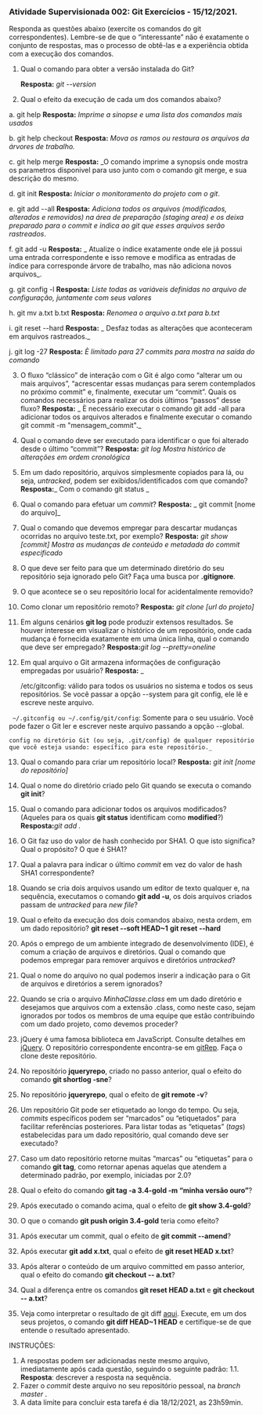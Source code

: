 ### Atividade Supervisionada 002: Git Exercícios - 15/12/2021.

Responda as questões abaixo (exercite os comandos do git correspondentes). Lembre-se de que o “interessante” não é exatamente o conjunto de respostas, mas o processo de obtê-las e a experiência obtida com a execução dos comandos.


1. Qual o comando para obter a versão instalada do Git?
    
    **Resposta:** _git --version_ 
    
2. Qual o efeito da execução de cada um dos comandos abaixo?

  a. git help **Resposta:** _Imprime a sinopse e uma lista dos comandos mais usados_

  b. git help checkout **Resposta:** _Mova os ramos ou restaura os arquivos da árvores de trabalho._

  c. git help merge **Resposta:** _O comando imprime a synopsis onde mostra os parametros disponivel para uso junto com o comando git merge, e sua descrição do mesmo.

  d. git init **Resposta:** _Iniciar o monitoramento do projeto com o git_.

  e. git add --all **Resposta:** _Adiciona todos os arquivos (modificados, alterados e removidos) na área de preparação (staging area) e os deixa preparado para o commit e indica ao git que esses arquivos serão rastreados_.

  f. git add -u **Resposta:** _ Atualize o índice exatamente onde ele já possui uma entrada correspondente  e isso remove e modifica as entradas de índice para corresponde  árvore de trabalho, mas não adiciona novos arquivos_.

  g. git config -l **Resposta:** _Liste todas as variáveis definidas no arquivo de configuração, juntamente com seus valores_

  h. git mv a.txt b.txt **Resposta:** _Renomea o arquivo a.txt para b.txt_

  i. git reset --hard **Resposta:** _ Desfaz todas as alterações que aconteceram em arquivos rastreados._

  j. git log -27 **Resposta:** _È limitado para 27 commits para mostra na saída do comando_

3. O fluxo “clássico” de interação com o Git é algo como “alterar um ou mais arquivos”, “acrescentar essas mudanças para serem contemplados no próximo commit” e, finalmente, executar um “commit”. Quais os comandos necessários para realizar os dois últimos “passos” desse fluxo?
 **Resposta:** _ È necessário executar o comando git add -all para adicionar todos os arquivos alterados e finalmente executar o comando git commit -m "mensagem_commit"._

4. Qual o comando deve ser executado para identificar o que foi alterado desde o último “commit”?
**Resposta:** _git log Mostra histórico de alterações em ordem cronológica_

5. Em um dado repositório, arquivos simplesmente copiados para lá, ou seja, _untracked_, podem ser exibidos/identificados com que comando? **Resposta:**_ Com o comando git status _

6. Qual o comando para efetuar um _commit_?
**Resposta:** _ git commit [nome do arquivo]_

7. Qual o comando que devemos empregar para descartar mudanças ocorridas no arquivo teste.txt, por exemplo?
**Resposta:** _git show [commit] Mostra as mudanças de conteúdo e metadada do commit especificado_

8. O que deve ser feito para que um determinado diretório do seu repositório seja ignorado pelo Git? Faça uma busca por **.gitignore**.

9. O que acontece se o seu repositório local for acidentalmente removido? 

10. Como clonar um repositório remoto? **Resposta:** _git clone [url do projeto]_ 

11. Em alguns cenários **git log** pode produzir extensos resultados. Se houver interesse em visualizar o histórico de um repositório, onde cada mudança é fornecida exatamente em uma única linha, qual o comando que deve ser empregado? 
**Resposta:**_git log --pretty=oneline_

12. Em qual arquivo o Git armazena informações de configuração empregadas por usuário? **Resposta:** _

    /etc/gitconfig: válido para todos os usuários no sistema e todos os seus repositórios. Se você passar a opção --system para git config, ele lê e escreve neste arquivo.

   ` ~/.gitconfig ou ~/.config/git/config`: Somente para o seu usuário. Você pode fazer o Git ler e escrever neste arquivo passando a opção --global.

    config no diretório Git (ou seja, .git/config) de qualquer repositório que você esteja usando: específico para este repositório._

13. Qual o comando para criar um repositório local? **Resposta:** _git init [nome do repositório]_

14. Qual o nome do diretório criado pelo Git quando se executa o comando **git init**?

15. Qual o comando para adicionar todos os arquivos modificados? (Aqueles para os quais **git status** identificam como 
**modified**?) **Resposta:**_git add ._ 

16. O Git faz uso do valor de hash conhecido por SHA1. O que isto significa? Qual o propósito? O que é SHA1?

17. Qual a palavra para indicar o último _commit_ em vez do valor de hash SHA1 correspondente?

18. Quando se cria dois arquivos usando um editor de texto qualquer e, na sequência, executamos o comando **git add -u**, os dois arquivos criados passam de _untracked_ para _new file_?

19. Qual o efeito da execução dos dois comandos abaixo, nesta ordem, em um dado repositório?
**git reset --soft HEAD~1**
**git reset --hard**
20. Após o emprego de um ambiente integrado de desenvolvimento (IDE), é comum a criação de arquivos e diretórios. Qual o comando que podemos empregar para remover arquivos e diretórios _untracked_?
21. Qual o nome do arquivo no qual podemos inserir a indicação para o Git de arquivos e diretórios a serem ignorados?
22. Quando se cria o arquivo _MinhaClasse.class_ em um dado diretório e desejamos que arquivos com a extensão .class, como neste caso, sejam ignorados por todos os membros de uma equipe que estão contribuindo com um dado projeto, como devemos proceder?
23. jQuery é uma famosa biblioteca em JavaScript. Consulte detalhes em [jQuery](http://jquery.com). O repositório correspondente encontra-se em [gitRep](https://github.com/jquery/jquery.git). Faça o clone deste repositório.
24. No repositório **jqueryrepo**, criado no passo anterior, qual o efeito do comando
**git shortlog -sne**?
25. No repositório **jqueryrepo**, qual o efeito de **git remote -v**?
26. Um repositório Git pode ser etiquetado ao longo do tempo. Ou seja, _commits_ específicos podem ser “marcados” ou “etiquetados” para facilitar referências posteriores. Para listar todas as “etiquetas” (_tags_) estabelecidas para um dado repositório, qual comando deve ser executado?
27. Caso um dato repositório retorne muitas “marcas” ou “etiquetas” para o comando **git tag**, como retornar apenas aquelas que atendem a determinado padrão, por exemplo, iniciadas por 2.0?
28. Qual o efeito do comando **git tag -a 3.4-gold -m “minha versão ouro”**?
29. Após executado o comando acima, qual o efeito de **git show 3.4-gold**?
30. O que o comando **git push origin 3.4-gold** teria como efeito?
31. Após executar um commit, qual o efeito de **git commit --amend**?
32. Após executar **git add x.txt**, qual o efeito de **git reset HEAD x.txt**?
33. Após alterar o conteúdo de um arquivo committed em passo anterior, qual o efeito do comando **git checkout -- a.txt**?
34. Qual a diferença entre os comandos **git reset HEAD a.txt** e **git checkout -- a.txt**?
35. Veja como interpretar o resultado de git diff [aqui](https://medium.com/therobinkim/how-to-read-a-git-diff-6c87a9dc47c5). Execute, em um dos seus projetos, o comando **git diff HEAD~1 HEAD** e certifique-se de que entende o resultado apresentado.



INSTRUÇÕES:
1. A respostas podem ser adicionadas neste mesmo arquivo, imediatamente após cada questão, seguindo o seguinte padrão: 1.1. **Resposta**: descrever a resposta na sequência.
1. Fazer o _commit_ deste arquivo no seu repositório pessoal, na _branch master_ .
3. A data limite para concluir esta tarefa é dia 18/12/2021, as 23h59min.







